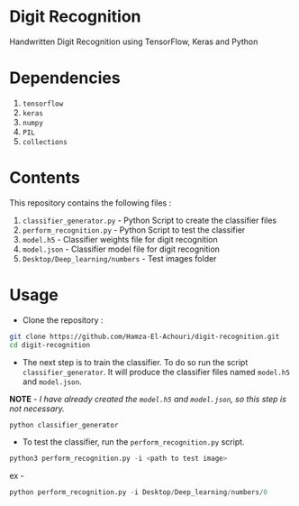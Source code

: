 # Digit Recognition
Handwritten Digit Recognition using TensorFlow, Keras and Python 

# Dependencies
1. `tensorflow`
2. `keras`
3. `numpy`
4. `PIL`
5. `collections`

# Contents
This repository contains the following files :

1. `classifier_generator.py` - Python Script to create the classifier files
2. `perform_recognition.py` - Python Script to test the classifier
3. `model.h5` - Classifier weights file for digit recognition
4. `model.json` - Classifier model file for digit recognition
5. `Desktop/Deep_learning/numbers` - Test images folder
    
# Usage
    
* Clone the repository :
```bash
git clone https://github.com/Hamza-El-Achouri/digit-recognition.git
cd digit-recognition
```
* The next step is to train the classifier. To do so run the script `classifier_generator`. It will produce the classifier files named `model.h5` and `model.json`. 

**NOTE** - *I have already created the `model.h5` and `model.json`, so this step is not necessary.*
```python
python classifier_generator
```
* To test the classifier, run the `perform_recognition.py` script.
```python
python3 perform_recognition.py -i <path to test image>
```
ex -
```python
python perform_recognition.py -i Desktop/Deep_learning/numbers/0
```
     
